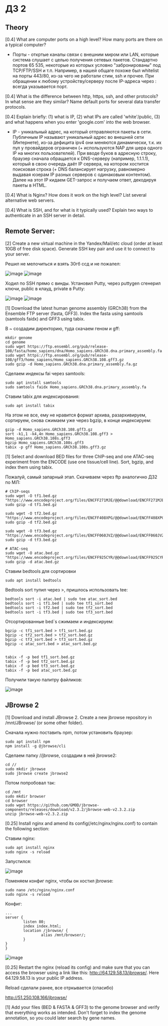 # ДЗ 2

## Theory

[0.4] What are computer ports on a high level? How many ports are there on a typical computer?

- Порты - откртые каналы связи с внешним миром или LAN, которые система слушает с целью получения сетевых пакетов. Стандартно портов 65 535, некоторые из которых условно "забронированы" под TCP/FTP/SSH и т.п. Например, в нашей общаге похоже был whitelist на порты 443/80, из-за чего не работали стим, ssh и прочее. При обращении к любому устройству/серверу после IP-адреса через : всегда указывается порт. 


[0.4] What is the difference between http, https, ssh, and other protocols? In what sense are they similar? Name default ports for several data transfer protocols.

[0.4] Explain briefly: (1) what is IP, (2) what IPs are called 'white'/public, (3) and what happens when you enter 'google.com' into the web browser.

- IP - уникальный адрес, на который отправляются пакеты в сети. Публичным IP называют уникальный адрес во внешней сети (Интернете), из-за дефицита ipv4 они меняются динамически, т.к. их пул у провайдеров ограничен (+ используются NAP для шера одного IP на многих пользователей). При вводе буков в адресную строку, браузер сначала обращается к DNS-серверу (например, 1.1.1.1), который в свою очередь даёт IP сервера, на котором хостится поисковая строка (+ DNS балансирует нагрузку, равномерно выдавая юзерам IP разных серверов с одинаковым контентом). Далее на этот IP кидаем GET-запрос и получаем ответ, декодируя пакеты в HTML.


[0.4] What is Nginx? How does it work on the high level? List several alternative web servers.

[0.4] What is SSH, and for what is it typically used? Explain two ways to authenticate in an SSH server in detail.


## Remote Server:


[2] Create a new virtual machine in the Yandex/Mail/etc cloud (order at least 10GB of free disk space). Generate SSH key pair and use it to connect to your server.

Решил не мелочиться и взять 30гб ссд и не пожалел: 

![image](https://user-images.githubusercontent.com/58905528/209034983-32402502-dac5-4318-9638-18c31393515d.png)
![image](https://user-images.githubusercontent.com/58905528/209035180-5a3f380f-dbf1-4e91-9cd0-1bc5bb927c57.png)



Ходил по SSH прямо с винды. Установил Putty, через puttygen сгенерил ключи, public в клауд, private в Putty:


![image](https://user-images.githubusercontent.com/58905528/209034470-f4af556d-4d1d-450a-8d40-d057171bb01c.png)
![image](https://user-images.githubusercontent.com/58905528/209034497-6d5421ac-2302-46b7-856f-c0c4be3a53d7.png)


[1] Download the latest human genome assembly (GRCh38) from the Ensemble FTP server (fasta, GFF3). Index the fasta using samtools (samtools faidx) and GFF3 using tabix.

В ~ создадим директорию, туда скачаем геном и gff:

```
mkdir genome
cd genome 
sudo wget https://ftp.ensembl.org/pub/release-108/fasta/homo_sapiens/dna/Homo_sapiens.GRCh38.dna.primary_assembly.fa.gz
sudo wget https://ftp.ensembl.org/pub/release-108/gff3/homo_sapiens/Homo_sapiens.GRCh38.108.gff3.gz
sudo gzip -d Homo_sapiens.GRCh38.dna.primary_assembly.fa.gz
```

Сделаем индексы fai через samtools:

```
sudo apt install samtools
sudo samtools faidx Homo_sapiens.GRCh38.dna.primary_assembly.fa
```


Ставим tabix для индексирования:
```
sudo apt install tabix
```

На этом не все, ему не нравится формат архива, разархивируем, сортируем, снова сжимаем уже через bgzip, в конце индексируем:
```
gzip -d Homo_sapiens.GRCh38.108.gff3.gz
sort -k1,1 -k4,4n Homo_sapiens.GRCh38.108.gff3 > Homo_sapiens.GRCh38.108s.gff3
bgzip Homo_sapiens.GRCh38.108s.gff3
tabix -p gff Homo_sapiens.GRCh38.108s.gff3.gz
```



[1] Select and download BED files for three ChIP-seq and one ATAC-seq experiment from the ENCODE (use one tissue/cell line). Sort, bgzip, and index them using tabix.

Пожалуй, самый запарный этап. Скачиваем через ftp аналогично ДЗ2 по МЛ: 

```
# ChIP-seqs
sudo wget -O tf1.bed.gz "https://www.encodeproject.org/files/ENCFF271MJE/@@download/ENCFF271MJE.bed.gz"
sudo gzip -d tf1.bed.gz

sudo wget -O tf2.bed.gz "https://www.encodeproject.org/files/ENCFF408XPG/@@download/ENCFF408XPG.bed.gz"
sudo gzip -d tf2.bed.gz

sudo wget -O tf3.bed.gz "https://www.encodeproject.org/files/ENCFF060JVZ/@@download/ENCFF060JVZ.bed.gz"
sudo gzip -d tf3.bed.gz

# ATAC-seq
sudo wget -O atac.bed.gz "https://www.encodeproject.org/files/ENCFF925CYR/@@download/ENCFF925CYR.bed.gz"
sudo gzip -d atac.bed.gz
```

Ставим bedtools для сортировки 

```
sudo apt install bedtools
```

Bedtools sort тупил через >, пришлось использовать tee:

```
bedtools sort -i atac.bed | sudo tee atac_sort.bed 
bedtools sort -i tf1.bed | sudo tee tf1_sort.bed 
bedtools sort -i tf2.bed | sudo tee tf2_sort.bed 
bedtools sort -i tf3.bed | sudo tee tf3_sort.bed 

```

Отсортированные bed`s сжимаем и индексируем:

```
bgzip -c tf1_sort.bed > tf1_sort.bed.gz
bgzip -c tf2_sort.bed > tf2_sort.bed.gz
bgzip -c tf3_sort.bed > tf3_sort.bed.gz
bgzip -c atac_sort.bed > atac_sort.bed.gz


tabix -f -p bed tf1_sort.bed.gz
tabix -f -p bed tf2_sort.bed.gz
tabix -f -p bed tf3_sort.bed.gz
tabix -f -p bed atac_sort.bed.gz

```

Получили такую палитру файликов:

![image](https://user-images.githubusercontent.com/58905528/209033841-6a10acb0-4a2d-4388-961b-a1a087e43a74.png)





## JBrowse 2


[1] Download and install JBrowse 2. Create a new jbrowse repository in /mnt/JBrowse/ (or some other folder).

Сначала нужно поставить npm, потом установить браузер:

```
sudo apt install npm
npm install -g @jbrowse/cli
```

Сделаем папку //jbrowse, создадим в ней jbrowse2:

```
cd //
sudo mkdir jbrowse
sudo jbrowse create jbrowse2
```

Потом попробовал так:

```
cd /mnt
sudo mkdir browser
cd browser
sudo wget https://github.com/GMOD/jbrowse-components/releases/download/v2.3.2/jbrowse-web-v2.3.2.zip
unzip jbrowse-web-v2.3.2.zip
```


[0.25] Install nginx and amend its config(/etc/nginx/nginx.conf) to contain the following section:

Ставим nginx:

```
sudo apt install nginx
sudo nginx -s reload
```

Запустился:

![image](https://user-images.githubusercontent.com/58905528/209035439-86e7f166-ba75-4f9d-9e7b-456ed138e60e.png)


Поменяем конфиг nginx, чтобы он хостил jbrowse:

```
sudo nano /etc/nginx/nginx.conf
sudo nginx -s reload
```

Конфиг:
```
...
server {
        listen 80;
        index index.html;
        location /jbrowse/ {
                alias /mnt/browser/;
        }
}
}
```
![image](https://user-images.githubusercontent.com/58905528/209094822-3b9c4182-119c-401d-aa64-a3176598dba1.png)



[0.25] Restart the nginx (reload its config) and make sure that you can access the browser using a link like this: http://64.129.58.13/jbrowse/. Here 64.129.58.13 is your public IP address.

Reload сделали ранее, все отркывается (спасибо)

http://51.250.108.166/jbrowse/


[1] Add your files (BED & FASTA & GFF3) to the genome browser and verify that everything works as intended. Don't forget to index the genome annotation, so you could later search by gene names.
